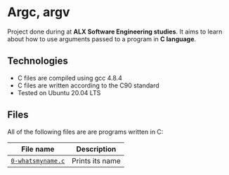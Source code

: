 # Argc, argv

Project done during at **ALX Software Engineering studies**. It aims to learn about how to use arguments passed to a program in **C language**.

## Technologies

* C files are compiled using gcc 4.8.4
* C files are written according to the C90 standard
* Tested on Ubuntu 20.04 LTS

## Files
All of the following files are are programs written in C:

| File name | Description |
| ------------ | ----------- |
| [`0-whatsmyname.c`](https://github.com/Yemiluna/alx-system_engineering-devops/blob/main/0x0A-argc_argv/0-whatsmyname.c) | Prints its name |
